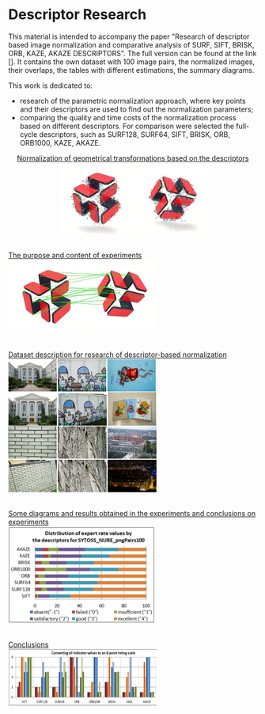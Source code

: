 <h1>Descriptor Research</h1>

This material is intended to accompany the paper "Research of descriptor based image normalization and comparative analysis of SURF, SIFT, BRISK, ORB, KAZE, AKAZE DESCRIPTORS". The full version can be found at the link [].
It contains the own dataset with 100 image pairs, the normalized images, their overlaps, the tables with different estimations, the summary diagrams.

This work is dedicated to:
* research of the parametric normalization approach, where key points and their descriptors are used to find out the normalization parameters;
* comparing the quality and time costs of the normalization process based on different descriptors. For comparison were selected the full-cycle descriptors, such as SURF128, SURF64, SIFT, BRISK, ORB, ORB1000, KAZE, AKAZE.

<p align="center">
  <a href="#">Normalization of geometrical transformations based on the descriptors</a>
  <br>
  <img src="/doc/images/normalization_keypoints.jpg" width="300"> 
  <br><br>
  
  <a href="#">The purpose and content of experiments</a>
  <br>
  <img src="/doc/images/normalization_matches.jpg" width="300">
  <br><br>
  
  <a href="#">Dataset description for research of descriptor-based normalization</a>
  <br>
  <img src="/doc/images/dataset.png" width="300">
  <br><br>
    
  <a href="#">Some diagrams and results obtained in the experiments and conclusions on experiments</a>
  <br>
  <img src="/doc/images/expert_rates_diagram.png" width="300">
  <br><br>
  
  <a href="#">Conclusions</a>
  <br>
  <img src="/doc/images/conclutions.png" width="300">
</p>



